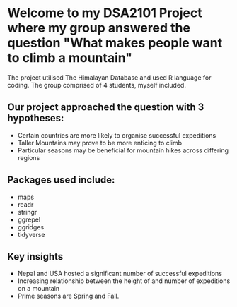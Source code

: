 # Welcome to my DSA2101 Project where my group answered the question "What makes people want to climb a mountain"
The project utilised The Himalayan Database and used R language for coding. The group comprised of 4 students, myself included.

## Our project approached the question with 3 hypotheses:
- Certain countries are more likely to organise successful expeditions
- Taller Mountains may prove to be more enticing to climb
- Particular seasons may be beneficial for mountain hikes across differing regions

## Packages used include:
- maps
- readr
- stringr
- ggrepel
- ggridges
- tidyverse

## Key insights
- Nepal and USA hosted a significant number of successful expeditions
- Increasing relationship between the height of and number of expeditions on a mountain
- Prime seasons are Spring and Fall.
